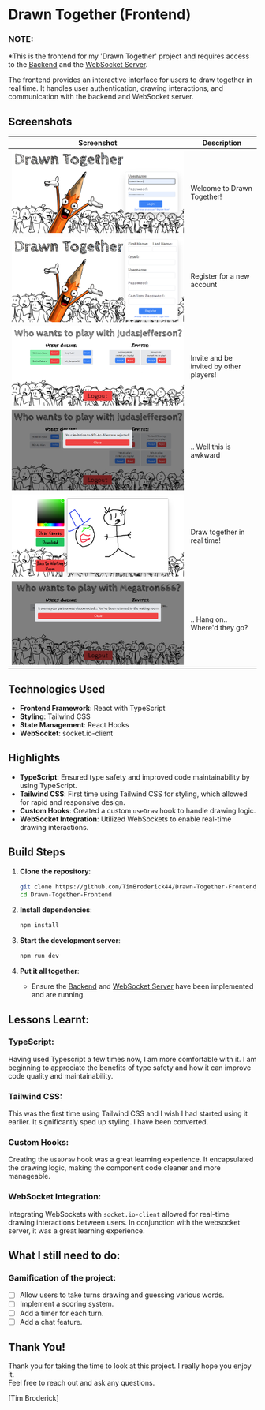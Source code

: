 # Drawn Together (Frontend)

### NOTE:
*This is the frontend for my 'Drawn Together' project and requires access to the [Backend](https://github.com/TimBroderick44/Drawn-Together-Backend) and the [WebSocket Server](https://github.com/TimBroderick44/Drawn-Together-Websocket-Server).

The frontend provides an interactive interface for users to draw together in real time. It handles user authentication, drawing interactions, and communication with the backend and WebSocket server.

## Screenshots 


| Screenshot | Description |
| --- | --- |
| ![Landing Page](./src/assets/screenshots/landing.png) | Welcome to Drawn Together! |
| ![Register](./src/assets/screenshots/register.png) | Register for a new account |
| ![Waiting Room](./src/assets/screenshots/waiting.png) | Invite and be invited by other players! |
| ![Rejection](./src/assets/screenshots/rejection.png) | .. Well this is awkward |
| ![Game](./src/assets/screenshots/game.png) | Draw together in real time! |
| ![Bailed](./src/assets/screenshots/bailed.png) | .. Hang on.. Where'd they go? |

## Technologies Used

- **Frontend Framework**: React with TypeScript
- **Styling**: Tailwind CSS
- **State Management**: React Hooks
- **WebSocket**: socket.io-client

## Highlights

- **TypeScript**: Ensured type safety and improved code maintainability by using TypeScript.
- **Tailwind CSS**: First time using Tailwind CSS for styling, which allowed for rapid and responsive design.
- **Custom Hooks**: Created a custom `useDraw` hook to handle drawing logic.
- **WebSocket Integration**: Utilized WebSockets to enable real-time drawing interactions.

## Build Steps

1. **Clone the repository**:
   ```bash
   git clone https://github.com/TimBroderick44/Drawn-Together-Frontend.git
   cd Drawn-Together-Frontend
   ```

2. **Install dependencies**:
   ```bash
   npm install
   ```
3. **Start the development server**:
   ```bash
   npm run dev
   ```
4. **Put it all together**:
   - Ensure the [Backend](https://github.com/TimBroderick44/Drawn-Together-Backend) and [WebSocket Server](https://github.com/TimBroderick44/Drawn-Together-Websocket-Server) have been implemented and are running.

## Lessons Learnt:

### TypeScript:
Having used Typescript a few times now, I am more comfortable with it. I am beginning to appreciate the benefits of type safety and how it can improve code quality and maintainability.

### Tailwind CSS:
This was the first time using Tailwind CSS and I wish I had started using it earlier. It significantly sped up styling. I have been converted.

### Custom Hooks:
Creating the `useDraw` hook was a great learning experience. It encapsulated the drawing logic, making the component code cleaner and more manageable.

### WebSocket Integration:
Integrating WebSockets with `socket.io-client` allowed for real-time drawing interactions between users. In conjunction with the websocket server, it was a great learning experience.

## What I still need to do:
### Gamification of the project:
- [ ] Allow users to take turns drawing and guessing various words.
- [ ] Implement a scoring system.
- [ ] Add a timer for each turn.
- [ ] Add a chat feature.

## Thank You!

Thank you for taking the time to look at this project. I really hope you enjoy it.  
Feel free to reach out and ask any questions.

[Tim Broderick]

